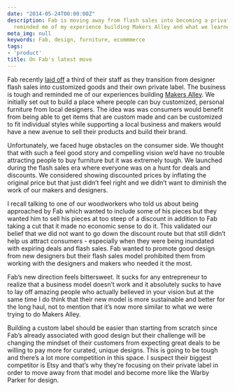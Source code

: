 ```yaml
---
date: "2014-05-24T00:00:00Z"
description: Fab is moving away from flash sales into becoming a private label. This
  reminded me of my experience building Makers Alley and what we learned.
meta_img: null
keywords: Fab, design, furniture, ecommmerce
tags:
- 'product'
title: On Fab's latest move
---
```


Fab recently <a href="http://techcrunch.com/2014/05/21/fab-lays-off-one-third-of-staff-from-new-york-city-office/" target="_blank">laid off</a> a third of their staff as they transition from designer flash sales into customized goods and their own private label. The business is tough and reminded me of our experiences building <a href="http://makersalley.com" target="_blank">Makers Alley</a>. We initially set out to build a place where people can buy customized, personal furniture from local designers. The idea was was consumers would benefit from being able to get items that are custom made and can be customized to fit individual styles while supporting a local business and makers would have a new avenue to sell their products and build their brand.

Unfortunately, we faced huge obstacles on the consumer side. We thought that with such a feel good story and compelling vision we’d have no trouble attracting people to buy furniture but it was extremely tough. We launched during the flash sales era where everyone was on a hunt for deals and discounts. We considered showing discounted prices by inflating the original price but that just didn’t feel right and we didn’t want to diminish the work of our makers and designers.

I recall talking to one of our woodworkers who told us about being approached by Fab which wanted to include some of his pieces but they wanted him to sell his pieces at too steep of a discount in addition to Fab taking a cut that it made no economic sense to do it. This validated our belief that we did not want to go down the discount route but that still didn’t help us attract consumers - especially when they were being inundated with expiring deals and flash sales. Fab wanted to promote good design from new designers but their flash sales model prohibited them from working with the designers and makers who needed it the most.

Fab’s new direction feels bittersweet. It sucks for any entrepreneur to realize that a business model doesn’t work and it absolutely sucks to have to lay off amazing people who actually believed in your vision but at the same time I do think that their new model is more sustainable and better for the long haul, not to mention that it’s now more similar to what we were trying to do Makers Alley.

Building a custom label should be easier than starting from scratch since Fab’s already associated with good design but their challenge will be changing the mindset of their customers from expecting great deals to be willing to pay more for curated, unique designs. This is going to be tough and there’s a lot more competition in this space. I suspect their biggest competitor is Etsy and that’s why they’re focusing on their private label in order to move away from that model and become more like the Warby Parker for design.
